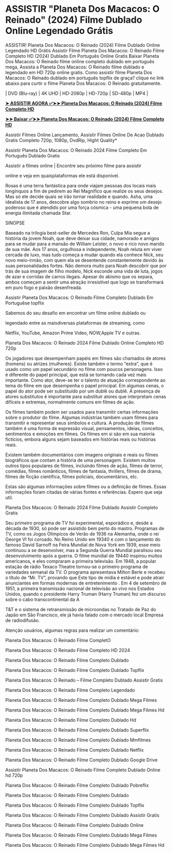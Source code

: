 <h1>ASSISTIR "Planeta Dos Macacos: O Reinado" (2024) Filme Dublado Online Legendado Grátis</h1>
ASSISTIR! Planeta Dos Macacos: O Reinado (2024) Filme Dublado Online Legendado HD Grátis Assistir Filme Planeta Dos Macacos: O Reinado Filme Completo HD (2024) Dublado Em Português Online Gratis Baixar Planeta Dos Macacos: O Reinado filme online completo dublado em português mega, Assista a Planeta Dos Macacos: O Reinado filme dublado e legendado em HD 720p online gratis. Como assistir filme Planeta Dos Macacos: O Reinado dublado em português topflix de graça? clique no link abaixo para curtir o filme Planeta Dos Macacos: O Reinado gratuitamente.

| DVD (Blu-ray) | 4K UHD | HD-2080p | HD-720p | SD-480p | MP4 |


**[➤ ASSISTIR AGORA ✅➤➤ Planeta Dos Macacos: O Reinado (2024) Filme Completo HD](https://bit.ly/4ftDDxK)**


**[➤➤ Baixar ✅➤➤ Planeta Dos Macacos: O Reinado (2024) Filme Completo HD](https://bit.ly/4ftDDxK)**


Assistir Filmes Online Lançamento, Assistir Filmes Online De Acao Dublado Gratis Completo 720p, 1080p, DvdRip, Hight Quality*

Assistir Planeta Dos Macacos: O Reinado 2024 Filme Completo Em Português Dublado Gratis

Assistir a filmes online | Encontre seu próximo filme para assistir

online e veja em quaisplataformas ele está disponível.

Rosas é uma terra fantástica para onde viajam pessoas dos locais mais longínquos a fim de pedirem ao Rei Magnífico que realize os seus desejos. Mas só ele decide quais se irão tornar realidade e quando. Asha, uma idealista de 17 anos, descobre algo sombrio no reino e exprime um desejo poderoso que é atendido por uma força cósmica - uma pequena bola de energia ilimitada chamada Star.

SINOPSE

Baseado na trilogia best-seller de Mercedes Ron, Culpa Mía segue a história da jovem Noah, que deve deixar sua cidade, namorado e amigos para se mudar para a mansão de William Leister, o novo e rico novo marido de sua mãe. Aos 17 anos, orgulhosa e independente, Noah reluta em viver cercada de luxo, mas tudo começa a mudar quando ela conhece Nick, seu novo meio-irmão, com quem ela se desentende constantemente devido às suas personalidades fortes. Não demora muito para Noah descobrir que por trás de sua imagem de filho modelo, Nick esconde uma vida de luta, jogos de azar e corridas de carros ilegais. Apesar do abismo que os separa, ambos começam a sentir uma atração irresistível que logo se transformará em puro fogo e paixão desenfreada.

Assistir Planeta Dos Macacos: O Reinado Filme Completo Dublado Em Portuguêse topflix

Sabemos do seu desafio em encontrar um filme online dublado ou

legendado entre as maisdiversas plataformas de streaming, como

Netflix, YouTube, Amazon Prime Video, NOW,Apple TV e outras.

Planeta Dos Macacos: O Reinado 2024 Filme Dublado Online Completo HD 720p

Os jogadores que desempenham papéis em filmes são chamados de atores (homens) ou atrizes (mulheres). Existe também o termo “extra”, que é usado como um papel secundário no filme com poucos personagens. Isso é diferente do papel principal, que está se tornando cada vez mais importante. Como ator, deve-se ter o talento de atuação correspondente ao tema do filme em que desempenha o papel principal. Em algumas cenas, o papel do ator pode ser substituído por um dublê ou dublê. A presença de atores substitutos é importante para substituir atores que interpretam cenas difíceis e extremas, normalmente comuns em filmes de ação.

Os filmes também podem ser usados para transmitir certas informações sobre o produtor do filme. Algumas indústrias também usam filmes para transmitir e representar seus símbolos e cultura. A produção de filmes também é uma forma de expressão visual, pensamentos, ideias, conceitos, sentimentos e emoções em filmes. Os filmes em si são em sua maioria fictícios, embora alguns sejam baseados em histórias reais ou histórias reais.

Existem também documentários com imagens originais e reais ou filmes biográficos que contam a história de uma personagem. Existem muitos outros tipos populares de filmes, incluindo filmes de ação, filmes de terror, comédias, filmes românticos, filmes de fantasia, thrillers, filmes de drama, filmes de ficção científica, filmes policiais, documentários, etc.

Estas são algumas informações sobre filmes ou a definição de filmes. Essas informações foram citadas de várias fontes e referências. Espero que seja util.

Planeta Dos Macacos: O Reinado 2024 Filme Dublado Assistir Completo Gratis

Seu primeiro programa de TV foi experimental, esporádico e, desde a década de 1930, só pode ser assistido bem perto do mastro. Programas de TV, como os Jogos Olímpicos de Verão de 1936 na Alemanha, onde o rei George VI foi coroado. No Reino Unido em 19340 e com o lançamento do famoso David Sarnoff na Feira Mundial de Nova York em 1939, esse meio continuou a se desenvolver, mas a Segunda Guerra Mundial paralisou seu desenvolvimento após a guerra. O filme mundial de 19440 inspirou muitos americanos, e eles compraram a primeira televisão. Em 1948, a popular estação de rádio Texaco Theatre tornou-se o primeiro programa de variedades semanal da TV. O programa apresentava Milton Berle e recebeu o título de “Mr. TV”, provando que Este tipo de mídia é estável e pode atrair anunciantes em formas modernas de entretenimento . Em 4 de setembro de 1951, a primeira transmissão nacional de televisão ao vivo nos Estados Unidos, quando o presidente Harry Truman (Harry Truman) fez um discurso sobre o cabo transcontinental da A

T&T e o sistema de retransmissão de microondas no Tratado de Paz do Japão em São Francisco, ele já havia falado com o mercado local Empresa de radiodifusão.

Atenção usuários, algumas regras para realizar um comentário:


Planeta Dos Macacos: O Reinado Filme CompletO

Planeta Dos Macacos: O Reinado Filme Completo HD 2024

Planeta Dos Macacos: O Reinado Filme Completo Dublado

Planeta Dos Macacos: O Reinado Filme Completo Dublado Topflix

Planeta Dos Macacos: O Reinado – Filme Completo Dublado Assistir Gratis

Planeta Dos Macacos: O Reinado Filme Completo Legendado

Planeta Dos Macacos: O Reinado Filme Completo Dublado Mega Filmes

Planeta Dos Macacos: O Reinado Filme Completo Dublado Mega Filmes Hd

Planeta Dos Macacos: O Reinado Filme Completo Dublado Hd

Planeta Dos Macacos: O Reinado Filme Completo Dublado Superflix

Planeta Dos Macacos: O Reinado Filme Completo Dublado Mmfilmes

Planeta Dos Macacos: O Reinado Filme Completo Dublado Netflix

Planeta Dos Macacos: O Reinado Filme Completo Dublado Google Drive

Assistir Planeta Dos Macacos: O Reinado Filme Completo Dublado Online hd 720p

Planeta Dos Macacos: O Reinado Filme Completo Dublado Pobreflix

Planeta Dos Macacos: O Reinado Filme Completo Dublado

Planeta Dos Macacos: O Reinado Filme Completo Dublado Topflix

Planeta Dos Macacos: O Reinado Filme Completo Dublado Assistir Gratis

Planeta Dos Macacos: O Reinado Filme Completo Dublado Online

Planeta Dos Macacos: O Reinado Filme Completo Dublado Mega Filmes

Planeta Dos Macacos: O Reinado Filme Completo Dublado Mega Filmes Hd
